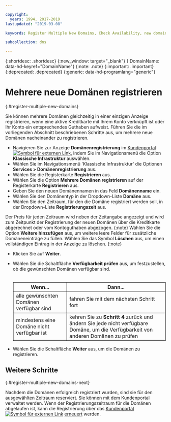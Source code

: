 ```yaml
---

copyright:
  years: 1994, 2017-2019
lastupdated: "2019-03-08"

keywords: Register Multiple New Domains, Check Availability, new domains

subcollection: dns

---
```


{:shortdesc: .shortdesc}
{:new_window: target="_blank"}
{:DomainName: data-hd-keyref="DomainName"}
{:note: .note}
{:important: .important}
{:deprecated: .deprecated}
{:generic: data-hd-programlang="generic"}

# Mehrere neue Domänen registrieren
{:#register-multiple-new-domains}

Sie können mehrere Domänen gleichzeitig in einer einzigen Anzeige registrieren, wenn eine aktive Kreditkarte mit Ihrem Konto verknüpft ist oder Ihr Konto ein entsprechendes Guthaben aufweist. Führen Sie die im vorliegenden Abschnitt beschriebenen Schritte aus, um mehrere neue Domänen nacheinander zu registrieren.

* Navigieren Sie zur Anzeige **Domänenregistrierung** im [Kundenportal ![Symbol für externen Link](../../icons/launch-glyph.svg "Symbol für externen Link")](https://{DomainName}/), indem Sie im Navigationsmenü die Option **Klassische Infrastruktur** auswählen. 
* Wählen Sie im Navigationsmenü 'Klassische Infrastruktur' die Optionen **Services > Domänenregistrierung** aus.
* Wählen Sie die Registerkarte **Registrieren** aus.
* Wählen Sie die Option **Mehrere Domänen registrieren** auf der Registerkarte **Registrieren** aus.
* Geben Sie den neuen Domänennamen in das Feld **Domänenname** ein.
* Wählen Sie den Domänentyp in der Dropdown-Liste **Domäne** aus.
* Wählen Sie den Zeitraum, für den die Domäne registriert werden soll, in der Dropdown-Liste **Registrierungszeit** aus.

Der Preis für jeden Zeitraum wird neben der Zeitangabe angezeigt und wird zum Zeitpunkt der Registrierung der neuen Domänen über die Kreditkarte abgerechnet oder vom Kontoguthaben abgezogen.
{:note}
Wählen Sie die Option **Weitere hinzufügen** aus, um weitere leere Felder für zusätzliche Domäneneinträge zu füllen. Wählen Sie das Symbol **Löschen** aus, um einen vollständigen Eintrag in der Anzeige zu löschen.
{:note}
* Klicken Sie auf **Weiter**.


* Wählen Sie die Schaltfläche **Verfügbarkeit prüfen** aus, um festzustellen, ob die gewünschten Domänen verfügbar sind.<br><br><table border="1"><tbody><tr><th>Wenn...</th><th>Dann...</th></tr><tr><td>alle gewünschten Domänen verfügbar sind</td><td>fahren Sie mit dem nächsten Schritt fort</td></tr><tr><td>mindestens eine Domäne nicht verfügbar ist</td><td>kehren Sie zu <strong>Schritt 4</strong> zurück und ändern Sie jede nicht verfügbare Domäne, um die Verfügbarkeit von anderen Domänen zu prüfen</td></tr></tbody></table>
* Wählen Sie die Schaltfläche **Weiter** aus, um die Domänen zu registrieren.

## Weitere Schritte
{:#register-multiple-new-domains-next}

Nachdem die Domänen erfolgreich registriert wurden, sind sie für den ausgewählten Zeitraum reserviert. Sie können mit dem Kundenportal verwaltet werden. Wenn der Registrierungszeitraum für die Domänen abgelaufen ist, kann die Registrierung über das [Kundenportal ![Symbol für externen Link](../../icons/launch-glyph.svg "Symbol für externen Link")](https://{DomainName}/) [erneuert](/docs/infrastructure/dns?topic=dns-renew-multiple-existing-domains) werden.
